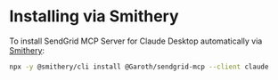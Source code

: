 # Installing via Smithery

To install SendGrid MCP Server for Claude Desktop automatically via [Smithery](https://smithery.ai/server/@Garoth/sendgrid-mcp):

```bash
npx -y @smithery/cli install @Garoth/sendgrid-mcp --client claude
```
